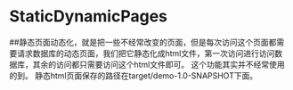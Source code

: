 # StaticDynamicPages
##静态页面动态化，就是把一些不经常改变的页面，但是每次访问这个页面都需要请求数据库的动态页面，我们把它静态化成html文件，第一次访问进行访问数据库，其余的访问都只需要访问这个html文件即可。
这个功能其实并不经常使用的到。
静态html页面保存的路径在target/demo-1.0-SNAPSHOT下面。
